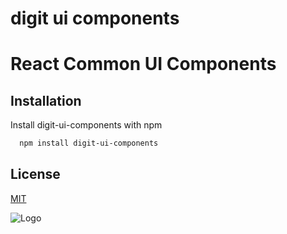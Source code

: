 
# digit ui components      

# React Common UI Components

## Installation

Install digit-ui-components with npm

```bash
  npm install digit-ui-components
```
    


## License

[MIT](https://choosealicense.com/licenses/mit/)


![Logo](https://s3.ap-south-1.amazonaws.com/works-dev-asset/mseva-white-logo.png)

